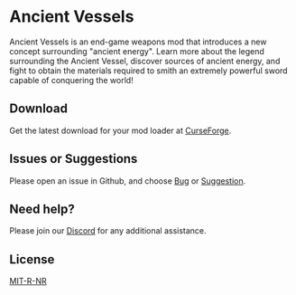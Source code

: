 # Ancient Vessels

Ancient Vessels is an end-game weapons mod that introduces a new concept surrounding "ancient energy". Learn more about the legend surrounding the Ancient Vessel, discover sources of ancient energy, and fight to obtain the materials required to smith an extremely powerful sword capable of conquering the world!

## Download

Get the latest download for your mod loader at [CurseForge](https://www.curseforge.com/minecraft/mc-mods/ancient-vessels-fabric-forge/files).

## Issues or Suggestions

Please open an issue in Github, and choose [Bug](https://github.com/purejosh/ancientvessels/issues) or [Suggestion](https://github.com/purejosh/ancientvessels/issues).

## Need help? 

Please join our [Discord](https://discord.com/invite/X6AsDnqex6) for any additional assistance.

## License
[MIT-R-NR](https://github.com/purejosh/ancientvessels/blob/master/LICENSE.txt)
